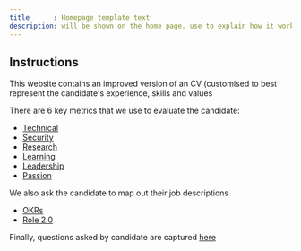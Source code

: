 ```yaml
---
title      : Homepage template text
description: will be shown on the home page. use to explain how it works and link to the most important sections
---
```


## Instructions

This website contains an improved version of an CV (customised to best represent the candidate's experience, skills and values

There are 6 key metrics that we use to evaluate the candidate:

 - [Technical](/qualities/technical)
 - [Security](/qualities/security)
 - [Research](/qualities/research)
 - [Learning](/qualities/learning)
 - [Leadership](/qualities/leadership)
 - [Passion](/qualities/passion)



We also ask the candidate to map out their job descriptions

 - [OKRs](/role/okr)
 - [Role 2.0](/role/role-2-0)

Finally, questions asked by candidate are captured [here](/questions)

